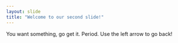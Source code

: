 ```yaml
---
layout: slide
title: "Welcome to our second slide!"
---
```

You want something, go get it. Period.
Use the left arrow to go back!
